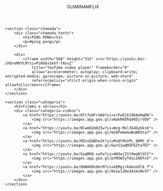 <html lang="pt-BR">

<head>
    <link rel="stylesheet" href="styles.css">
    <link rel="preconnect" href="https://fonts.googleapis.com">
    <link rel="preconnect" href="https://fonts.gstatic.com" crossorigin>
    <link
        href="https://fonts.googleapis.com/css2?family=Chakra+Petch:ital,wght@0,300;0,400;0,500;0,600;0,700;1,300;1,400;1,500;1,600;1,700&display=swap"
        rel="stylesheet">
    <title>Guiminamflix</title>
</head>

<body>
    <header>GUIMINAMFLIX</header>

    <section class="chamada">
        <div class="chamada-texto">
            <h1>PING PONG</h1>
            <p>#ping pong</p>
        </div>

        <div>
            <iframe width="560" height="315" src="https://youtu.be/-zhDreMVYLM?si=Pz0GbxSkkY-fAsuZ"
                title="YouTube video player" frameborder="0"
                allow="accelerometer; autoplay; clipboard-write; encrypted-media; gyroscope; picture-in-picture; web-share"
                referrerpolicy="strict-origin-when-cross-origin" allowfullscreen></iframe>
        </div>
    </section>

    <section class="categoria">
        <h2>Filmes e séries</h2>
        <div class="categoria-videos">
            <a href="https://youtu.be/0fr7w9FrXAQ?si=srFwOj619DAoHqDN">
                <img src="https://images.app.goo.gl/xNakRKERqVKDjrVQ9" />
            </a>
            <a href="https://youtu.be/NlwmO2m02Iw?si=Wzg-Mel3G4Dybks6">
                <img src="https://images.app.goo.gl/mzbPemwGwBuWDXta7" />
            </a>
            <a href="https://youtu.be/MZxu5bBho2k?si=MvQlMvVPL_0AMY_4">
                <img src="https://images.app.goo.gl/GwcG1wqMZFbZta7D7" />
            </a>
            <a href="https://youtu.be/GaqMO0-xyFw?si=4W3wj31t9wqNlXCV">
                <img src="https://images.app.goo.gl/pYM5WJyTdsLS8DTx5" />
            </a>
            <a href="https://youtu.be/OHAHkMv8mrM?si=kEMgirkkmsUdl8_7">
                <img src="https://images.app.goo.gl/6eiw12Dw3A1mzNv47" />
            </a>
        </div>
    </section>

</body>

</html>
